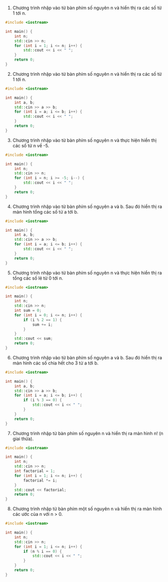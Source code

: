 1. Chương trình nhập vào từ bàn phím số nguyên n và hiển thị ra các số từ 1 tới n.
```cpp
#include <iostream>

int main() {
	int n;
	std::cin >> n;
	for (int i = 1; i <= n; i++) {
		std::cout << i << " ";
	}
	return 0;
}
```

2. Chương trình nhập vào từ bàn phím số nguyên n và hiển thị ra các số từ 1 tới n.
```cpp
#include <iostream>

int main() {
	int a, b;
	std::cin >> a >> b;
	for (int i = a; i <= b; i++) {
		std::cout << i << " ";
	}
	return 0;
}
```

3. Chương trình nhập vào từ bàn phím số nguyên n và thực hiện hiển thị các số từ n về -5.
```cpp
#include <iostream>

int main() {
	int n;
	std::cin >> n;
	for (int i = n; i >= -5; i--) {
		std::cout << i << " ";
	}
	return 0;
}
```

4. Chương trình nhập vào từ bàn phím số nguyên a và b. Sau đó hiển thị ra màn hình tổng các số từ a tới b.
```cpp
#include <iostream>

int main() {
	int a, b;
	std::cin >> a >> b;
	for (int i = a; i <= b; i++) {
		std::cout << i << " ";
	}
	return 0;
}
```

5. Chương trình nhập vào từ bàn phím số nguyên n và thực hiện hiển thị ra tổng các số lẻ từ 0 tới n.
```cpp
#include <iostream>

int main() {
	int n;
	std::cin >> n;
	int sum = 0;
	for (int i = 0; i <= n; i++) {
		if (i % 2 == 1) {
			sum += i;
		}
	}
	std::cout << sum;
	return 0;
}
```

6. Chương trình nhập vào từ bàn phím số nguyên a và b. Sau đó hiển thị ra màn hình các số chia hết cho 3 từ a tới b.
```cpp
#include <iostream>

int main() {
	int a, b;
	std::cin >> a >> b;
	for (int i = a; i <= b; i++) {
		if (i % 3 == 0) {
			std::cout << i << " ";
		}
	}
	return 0;
}
```

7. Chương trình nhập từ bàn phím số nguyên n và hiển thị ra màn hình n! (n giai thừa).
```cpp
#include <iostream>

int main() {
	int n;
	std::cin >> n;
	int factorial = 1;
	for (int i = 1; i <= n; i++) {
		factorial *= i;
	}
	std::cout << factorial;
	return 0;
}
```

8. Chương trình nhập từ bàn phím một số nguyên n và hiển thị ra màn hình các ước của n với n > 0.
```cpp
#include <iostream>

int main() {
	int n;
	std::cin >> n;
	for (int i = 1; i <= n; i++) {
		if (n % i == 0) {
			std::cout << i << " ";
		}
	}
	return 0;
}
```
